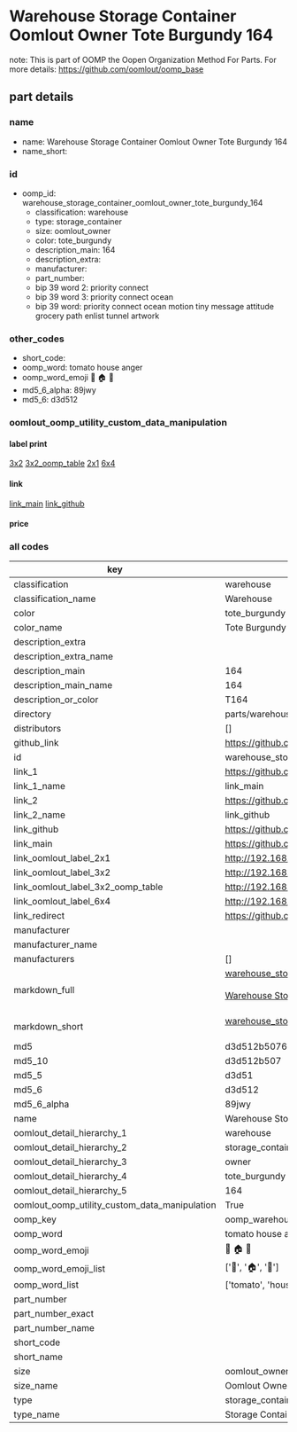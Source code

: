 # Warehouse Storage Container Oomlout Owner Tote Burgundy 164  

note: This is part of OOMP the Oopen Organization Method For Parts. For more details: https://github.com/oomlout/oomp_base

##  part details
  







### name
* name: Warehouse Storage Container Oomlout Owner Tote Burgundy 164
* name_short: 
### id
* oomp_id: warehouse_storage_container_oomlout_owner_tote_burgundy_164
  * classification: warehouse
  * type: storage_container
  * size: oomlout_owner
  * color: tote_burgundy
  * description_main: 164
  * description_extra: 
  * manufacturer: 
  * part_number: 
  * bip 39 word 2: priority connect
  * bip 39 word 3: priority connect ocean
  * bip 39 word: priority connect ocean motion tiny message attitude grocery path enlist tunnel artwork

### other_codes
* short_code: 
* oomp_word: tomato house anger
* oomp_word_emoji :tomato: :house: :anger:
* md5_6_alpha: 89jwy
* md5_6: d3d512






### oomlout_oomp_utility_custom_data_manipulation
#### label print
[3x2](http://192.168.1.245:1112/?label=oomp%2089jwy)
[3x2_oomp_table](http://192.168.1.108:1112/?label=oomp%2089jwy)
[2x1](http://192.168.1.242:1112/?label=oomp%2089jwy)
[6x4](http://192.168.1.55:1112/?label=oomp%2089jwy)    

#### link

[link_main](https://github.com/oomlout/oomlout_oomp_version_1_messy/tree/main/parts/warehouse_storage_container_oomlout_owner_tote_burgundy_164) [link_github](https://github.com/oomlout/oomlout_oomp_version_1_messy/tree/main/parts/warehouse_storage_container_oomlout_owner_tote_burgundy_164)                             

#### price







### all codes 
| key | value |  
| --- | --- |  
| classification | warehouse |  
| classification_name | Warehouse |  
| color | tote_burgundy |  
| color_name | Tote Burgundy |  
| description_extra |  |  
| description_extra_name |  |  
| description_main | 164 |  
| description_main_name | 164 |  
| description_or_color | T164 |  
| directory | parts/warehouse_storage_container_oomlout_owner_tote_burgundy_164 |  
| distributors | [] |  
| github_link | https://github.com/oomlout/oomlout_oomp_part_src/tree/main/parts/warehouse_storage_container_oomlout_owner_tote_burgundy_164 |  
| id | warehouse_storage_container_oomlout_owner_tote_burgundy_164 |  
| link_1 | https://github.com/oomlout/oomlout_oomp_version_1_messy/tree/main/parts/warehouse_storage_container_oomlout_owner_tote_burgundy_164 |  
| link_1_name | link_main |  
| link_2 | https://github.com/oomlout/oomlout_oomp_version_1_messy/tree/main/parts/warehouse_storage_container_oomlout_owner_tote_burgundy_164 |  
| link_2_name | link_github |  
| link_github | https://github.com/oomlout/oomlout_oomp_version_1_messy/tree/main/parts/warehouse_storage_container_oomlout_owner_tote_burgundy_164 |  
| link_main | https://github.com/oomlout/oomlout_oomp_version_1_messy/tree/main/parts/warehouse_storage_container_oomlout_owner_tote_burgundy_164 |  
| link_oomlout_label_2x1 | http://192.168.1.242:1112/?label=oomp%2089jwy |  
| link_oomlout_label_3x2 | http://192.168.1.245:1112/?label=oomp%2089jwy |  
| link_oomlout_label_3x2_oomp_table | http://192.168.1.108:1112/?label=oomp%2089jwy |  
| link_oomlout_label_6x4 | http://192.168.1.55:1112/?label=oomp%2089jwy |  
| link_redirect | https://github.com/oomlout/oomlout_oomp_version_1_messy/tree/main/parts/warehouse_storage_container_oomlout_owner_tote_burgundy_164 |  
| manufacturer |  |  
| manufacturer_name |  |  
| manufacturers | [] |  
| markdown_full | [warehouse_storage_container_oomlout_owner_tote_burgundy_164](none)<br>[](none)<br>[Warehouse Storage Container Oomlout Owner Tote Burgundy 164](none)<br><br> |  
| markdown_short | [warehouse_storage_container_oomlout_owner_tote_burgundy_164](none)<br><br> |  
| md5 | d3d512b50766c1d62ff1390531cbcd57 |  
| md5_10 | d3d512b507 |  
| md5_5 | d3d51 |  
| md5_6 | d3d512 |  
| md5_6_alpha | 89jwy |  
| name | Warehouse Storage Container Oomlout Owner Tote Burgundy 164 |  
| oomlout_detail_hierarchy_1 | warehouse |  
| oomlout_detail_hierarchy_2 | storage_container |  
| oomlout_detail_hierarchy_3 | owner |  
| oomlout_detail_hierarchy_4 | tote_burgundy |  
| oomlout_detail_hierarchy_5 | 164 |  
| oomlout_oomp_utility_custom_data_manipulation | True |  
| oomp_key | oomp_warehouse_storage_container_oomlout_owner_tote_burgundy_164 |  
| oomp_word | tomato house anger |  
| oomp_word_emoji | :tomato: :house: :anger: |  
| oomp_word_emoji_list | [':tomato:', ':house:', ':anger:'] |  
| oomp_word_list | ['tomato', 'house', 'anger'] |  
| part_number |  |  
| part_number_exact |  |  
| part_number_name |  |  
| short_code |  |  
| short_name |  |  
| size | oomlout_owner |  
| size_name | Oomlout Owner |  
| type | storage_container |  
| type_name | Storage Container |  
